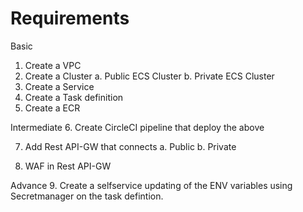 # Requirements
Basic
1. Create a VPC
2. Create a Cluster
   a. Public ECS Cluster
   b. Private ECS Cluster  
4. Create a Service
5. Create a Task definition
6. Create a ECR

Intermediate
6. Create CircleCI pipeline that deploy the above

7. Add Rest API-GW that connects
   a. Public
   b. Private

8. WAF in Rest API-GW

Advance
9. Create a selfservice updating of the ENV variables using Secretmanager on the task defintion.

